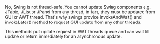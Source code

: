 No, Swing is not thread-safe. You cannot update Swing components e.g.
JTable, JList or JPanel from any thread, in fact, they must be updated
from GUI or AWT thread. That's why swings provide invokeAndWait() and
invokeLater() method to request GUI update from any other threads.

This methods put update request in AWT threads queue and can wait till
update or return immediately for an asynchronous update.